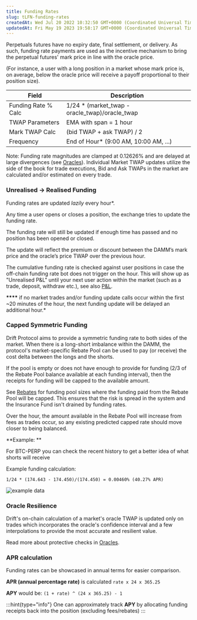```yaml
---
title: Funding Rates
slug: tLFN-funding-rates
createdAt: Wed Jul 20 2022 10:32:50 GMT+0000 (Coordinated Universal Time)
updatedAt: Fri May 19 2023 19:58:17 GMT+0000 (Coordinated Universal Time)
---
```


Perpetuals futures have no expiry date, final settlement, or delivery. As such, funding rate payments are used as the incentive mechanism to bring the perpetual futures' mark price in line with the oracle price.&#x20;

(For instance, a user with a long position in a market whose mark price is, on average, below the oracle price will receive a payoff proportional to their position size).

| Field               | Description                                     |
| ------------------- | ----------------------------------------------- |
| Funding Rate % Calc | 1/24 \* (market_twap - oracle_twap)/oracle_twap |
| TWAP Parameters     | EMA with span = 1 hour                          |
| Mark TWAP Calc      | (bid TWAP + ask TWAP) / 2                       |
| Frequency           | End of Hour\* (9:00 AM, 10:00 AM, ...)          |

Note: Funding rate magnitudes are clamped at 0.12626% and are delayed at large divergences (see [Oracles](<./13 Oracles>)). Individual Market TWAP updates utilize the side of the book for trade executions, Bid and Ask TWAPs in the market are calculated and/or estimated on every trade.&#x20;

### Unrealised -> Realised Funding

Funding rates are updated _lazily_ every hour\*.&#x20;

Any time a user opens or closes a position, the exchange tries to update the funding rate.&#x20;

The funding rate will still be updated if enough time has passed and no position has been opened or closed.&#x20;

The update will reflect the premium or discount between the DAMM’s mark price and the oracle’s price TWAP over the previous hour.&#x20;

The cumulative funding rate is checked against user positions in case the off-chain funding rate bot does not trigger on the hour. This will show up as "Unrealised P\&L" until your next user action within the market (such as a trade, deposit, withdraw etc.), see also [P\&L](<../P&L/0 P_L>).

**\*\*\*\*** if no market trades and/or funding update calls occur within the first \~20 minutes of the hour, the next funding update will be delayed an additional hour.\*

### Capped Symmetric Funding

Drift Protocol aims to provide a symmetric funding rate to both sides of the market. When there is a long-short imbalance within the DAMM, the protocol's market-specific Rebate Pool can be used to pay (or receive) the cost delta between the longs and the shorts.&#x20;

If the pool is empty or does not have enough to provide for funding (2/3 of the Rebate Pool balance available at each funding interval), then the receipts for funding will be capped to the available amount.

See [Rebates](https://docs.drift.trade/funding-rates) for funding pool sizes where the funding paid from the Rebate Pool will be capped. This ensures that the risk is spread in the system and the Insurance Fund isn't drained by funding rates.&#x20;

Over the hour, the amount available in the Rebate Pool will increase from fees as trades occur, so any existing predicted capped rate should move closer to being balanced.

**Example: **

For BTC-PERP you can check the recent history to get a better idea of what shorts will receive

Example funding calculation:&#x20;

`1/24 * (174.643 - 174.450)/(174.450) = 0.00460% (40.27% APR)`

![example data](../../static/assets/mBFRK1HfhF-9o6IaExcW0_screen-shot-2021-12-30-at-115308-am.png)

### Oracle Resilience

Drift's on-chain calculation of a market's oracle TWAP is updated only on trades which incorporates the oracle's confidence interval and a few interpolations to provide the most accurate and resilient value.&#x20;

Read more about protective checks in [Oracles](<./13 Oracles>).

### APR calculation

Funding rates can be showcased in annual terms for easier comparison.

**APR (annual percentage rate)** is calculated `rate x 24 x 365.25`

**APY** would be: `(1 + rate) ^ (24 x 365.25) - 1`

:::hint{type="info"}
One can approximately track **APY** by allocating funding receipts back into the position (excluding fees/rebates)
:::

